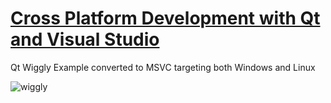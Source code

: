 # [Cross Platform Development with Qt and Visual Studio](https://www.qt.io/blog/cross-platform-development-with-qt-and-visual-studio)
Qt Wiggly Example converted to MSVC targeting both Windows and Linux

![wiggly](https://www.qt.io/hs-fs/hubfs/vs_linux_2.gif)
